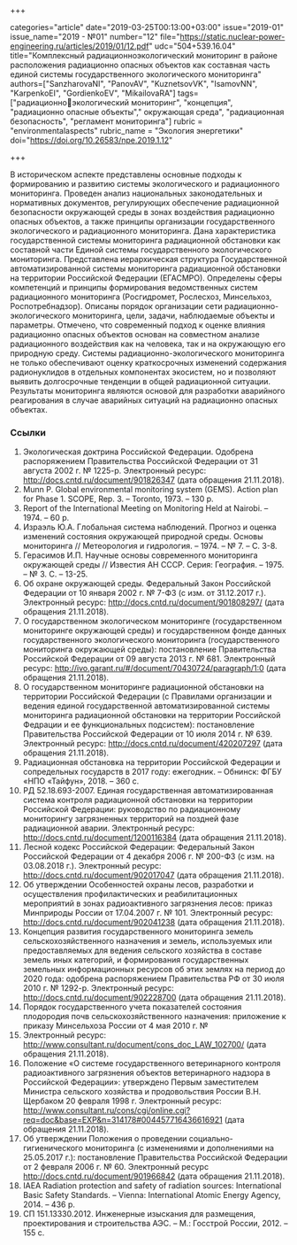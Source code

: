 +++

categories="article"
date="2019-03-25T00:13:00+03:00"
issue="2019-01"
issue_name="2019 - №01"
number="12"
file="https://static.nuclear-power-engineering.ru/articles/2019/01/12.pdf"
udc="504+539.16.04"
title="Комплексный радиационноэкологический мониторинг в районе расположения радиационно опасных объектов как составная часть единой системы государственного экологического мониторинга"
authors=["SanzharovaNI", "PanovAV", "KuznetsovVK", "IsamovNN", "KarpenkoEI", "GordienkoEV", "MikailovaRA"]
tags=["радиационноэкологический мониторинг", "концепция", "радиационно опасные объекты"," окружающая среда", "радиационная безопасность", "регламент мониторинга"]
rubric = "environmentalaspects"
rubric_name = "Экология энергетики"
doi="https://doi.org/10.26583/npe.2019.1.12"

+++

В историческом аспекте представлены основные подходы к формированию и развитию системы экологического и радиационного мониторинга. Проведен анализ национальных законодательных и нормативных документов, регулирующих обеспечение радиационной безопасности окружающей среды в зонах воздействия радиационно опасных объектов, а также принципы организации государственного экологического и радиационного мониторинга. Дана характеристика государственной системы мониторинга радиационной обстановки как составной части Единой системы государственного экологического мониторинга. Представлена иерархическая структура Государственной автоматизированной системы мониторинга радиационной обстановки на территории Российской Федерации (ЕГАСМРО). Определены сферы компетенций и принципы формирования ведомственных систем радиационного мониторинга (Росгидромет, Рослесхоз, Минсельхоз, Роспотребнадзор). Описаны порядок организации сети радиационно-экологического мониторинга, цели, задачи, наблюдаемые объекты и параметры. Отмечено, что современный подход к оценке влияния радиационно опасных объектов основан на совместном анализе радиационного воздействия как на человека, так и на окружающую его природную среду. Системы радиационно-экологического мониторинга не только обеспечивают оценку краткосрочных изменений содержания радионуклидов в отдельных компонентах экосистем, но и позволяют выявить долгосрочные тенденции в общей радиационной ситуации. Результаты мониторинга являются основой для разработки аварийного реагирования в случае аварийных ситуаций на радиационно опасных объектах.

### Ссылки

1. Экологическая доктрина Российской Федерации. Одобрена распоряжением Правительства Российской Федерации от 31 августа 2002 г. № 1225-р. Электронный ресурс: http://docs.cntd.ru/document/901826347 (дата обращения 21.11.2018).
2. Munn P. Global environmental monitoring system (GEMS). Action plan for Phase 1. SCOPE, Rep. 3. – Toronto, 1973. – 130 p.
3. Report of the International Meeting on Monitoring Held at Nairobi. – 1974. – 60 p.
4. Израэль Ю.А. Глобальная система наблюдений. Прогноз и оценка изменений состояния окружающей природной среды. Основы мониторинга // Метеорология и гидрология. – 1974. – № 7. – С. 3-8.
5. Герасимов И.П. Научные основы современного мониторинга окружающей среды // Известия АН СССР. Серия: География. – 1975. – № 3. С. – 13-25.
6. Об охране окружающей среды. Федеральный Закон Российской Федерации от 10 января 2002 г. № 7-ФЗ (с изм. от 31.12.2017 г.). Электронный ресурс: http://docs.cntd.ru/document/901808297/ (дата обращения 21.11.2018).
7. О государственном экологическом мониторинге (государственном мониторинге окружающей среды) и государственном фонде данных государственного экологического мониторинга (государственного мониторинга окружающей среды): постановление Правительства Российской Федерации от 09 августа 2013 г. № 681. Электронный ресурс: http://ivo.garant.ru/#/document/70430724/paragraph/1:0 (дата обращения 21.11.2018).
8. О государственном мониторинге радиационной обстановки на территории Российской Федерации (с Правилами организации и ведения единой государственной автоматизированной системы мониторинга радиационной обстановки на территории Российской Федрации и ее функциональных подсистем): постановление Правительства Российской Федерации от 10 июля 2014 г. № 639. Электронный ресурс: http://docs.cntd.ru/document/420207297 (дата обращения 21.11.2018).
9. Радиационная обстановка на территории Российской Федерации и сопредельных государств в 2017 году: ежегодник. – Обнинск: ФГБУ «НПО «Тайфун», 2018. – 360 с.
10. РД 52.18.693-2007. Единая государственная автоматизированная система контроля радиационной обстановки на территории Российской Федерации: руководство по радиационному мониторингу загрязненных территорий на поздней фазе радиационной аварии. Электронный ресурс: http://docs.cntd.ru/document/1200116384 (дата обращения 21.11.2018).
11. Лесной кодекс Российской Федерации: Федеральный Закон Российской Федерации от 4 декабря 2006 г. № 200-ФЗ (с изм. на 03.08.2018 г.). Электронный ресурс: http://docs.cntd.ru/document/902017047 (дата обращения 21.11.2018).
12. Об утверждении Особенностей охраны лесов, разработки и осуществления профилактических и реабилитационных мероприятий в зонах радиоактивного загрязнения лесов: приказ Минприроды России от 17.04.2007 г. № 101. Электронный ресурс: http://docs.cntd.ru/document/902041238 (дата обращения 21.11.2018).
13. Концепция развития государственного мониторинга земель сельскохозяйственного назначения и земель, используемых или предоставляемых для ведения сельского хозяйства в составе земель иных категорий, и формирования государственных земельных информационных ресурсов об этих землях на период до 2020 года: одобрена распоряжением Правительства РФ от 30 июля 2010 г. № 1292-р. Электронный ресурс: http://docs.cntd.ru/document/902228700 (дата обращения 21.11.2018).
14. Порядок государственного учета показателей состояния плодородия почв сельскохозяйственного назначения: приложение к приказу Минсельхоза России от 4 мая 2010 г. №
150. Электронный ресурс: http://www.consultant.ru/document/cons_doc_LAW_102700/ (дата обращения 21.11.2018).
15. Положение «О системе государственного ветеринарного контроля радиоактивного загрязнения объектов ветеринарного надзора в Российской Федерации»: утверждено Первым заместителем Министра сельского хозяйства и продовольствия России В.Н. Щербаком 20 февраля 1998 г. Электронный ресурс: http://www.consultant.ru/cons/cgi/online.cgi?req=doc&base=EXP&n=314178#004457716436616921 (дата обращения 21.11.2018).
16. Об утверждении Положения о проведении социально-гигиенического мониторинга (с изменениями и дополнениями на 25.05.2017 г.): постановление Правительства Российской Федерации от 2 февраля 2006 г. № 60. Электронный ресурс http://docs.cntd.ru/document/901966842 (дата обращения 21.11.2018).
17. IAEA Radiation protection and safety of radiation sources: International Basic Safety Standards. – Vienna: International Atomic Energy Agency, 2014. – 436 p.
18. СП 151.13330.2012. Инженерные изыскания для размещения, проектирования и строительства АЭС. – М.: Госстрой России, 2012. – 155 с.